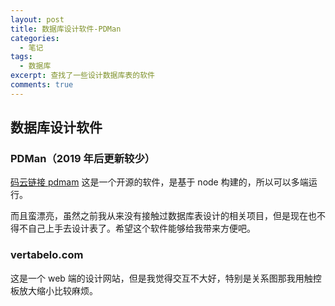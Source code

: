 ```yaml
---
layout: post
title: 数据库设计软件-PDMan
categories: 
  - 笔记
tags:
  - 数据库
excerpt: 查找了一些设计数据库表的软件
comments: true
---
```


## 数据库设计软件 

### PDMan（2019 年后更新较少）
[码云链接 pdmam](https://gitee.com/robergroup/pdman)
这是一个开源的软件，是基于 node 构建的，所以可以多端运行。

而且蛮漂亮，虽然之前我从来没有接触过数据库表设计的相关项目，但是现在也不得不自己上手去设计表了。希望这个软件能够给我带来方便吧。

### vertabelo.com

这是一个 web 端的设计网站，但是我觉得交互不大好，特别是关系图那我用触控板放大缩小比较麻烦。
